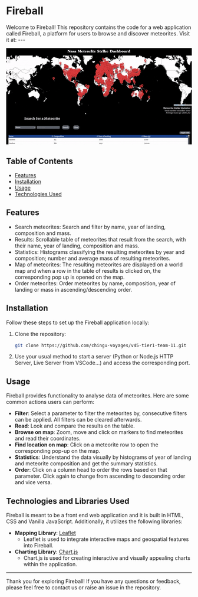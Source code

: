 # Fireball

Welcome to Fireball! This repository contains the code for a web application called Fireball, a platform for users to browse and discover meteorites. Visit it at: ---

![demo](https://github.com/chingu-voyages/v45-tier1-team-11/blob/main/voyage-project-tier1-fireball/utils/demo.gif)


## Table of Contents

- [Features](#features)
- [Installation](#installation)
- [Usage](#usage)
- [Technologies Used](#technologies-used)

## Features

- Search meteorites: Search and filter by name, year of landing, composition and mass.
- Results: Scrollable table of meteorites that result from the search, with their name, year of landing, composition and mass.
- Statistics: Histograms classifying the resulting meteorites by year and composition; number and average mass of resulting meteorites.
- Map of meteorites: The resulting meteorites are displayed on a world map and when a row in the table of results is clicked on, the corresponding pop up is opened on the map.
- Order meteorites: Order meteorites by name, composition, year of landing or mass in ascending/descending order.

## Installation

Follow these steps to set up the Fireball application locally:

1. Clone the repository:

   ```bash
   git clone https://github.com/chingu-voyages/v45-tier1-team-11.git
   ```

2. Use your usual method to start a server (Python or Node.js HTTP Server, Live Server from VSCode...) and access the corresponding port.

## Usage

Fireball provides functionality to analyse data of meteorites. Here are some common actions users can perform:

- **Filter**: Select a parameter to filter the meteorites by, consecutive filters can be applied. All filters can be cleared afterwards.
- **Read**: Look and compare the results on the table.
- **Browse on map**: Zoom, move and click on markers to find meteorites and read their coordinates.
- **Find location on map**: Click on a meteorite row to open the corresponding pop-up on the map.
- **Statistics**: Understand the data visually by histograms of year of landing and meteorite composition and get the summary statistics.
- **Order**: Click on a column head to order the rows based on that parameter. Click again to change from ascending to descending order and vice versa.

## Technologies and Libraries Used

Fireball is meant to be a front end web application and it is built in HTML, CSS and Vanilla JavaScript.
Additionally, it utilizes the following libraries:

- **Mapping Library**: [Leaflet](https://leafletjs.com/)
  - Leaflet is used to integrate interactive maps and geospatial features into Fireball.
- **Charting Library**: [Chart.js](https://www.chartjs.org/)
  - Chart.js is used for creating interactive and visually appealing charts within the application.

---

Thank you for exploring Fireball! If you have any questions or feedback, please feel free to contact us or raise an issue in the repository.
